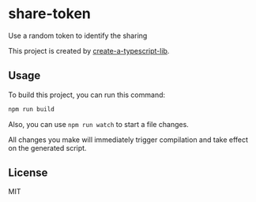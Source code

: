 # share-token

Use a random token to identify the sharing

This project is created by [create-a-typescript-lib](https://github.com/backrunner/create-a-typescript-lib).

## Usage

To build this project, you can run this command:

```bash
npm run build
```

Also, you can use `npm run watch` to start a file changes.

All changes you make will immediately trigger compilation and take effect on the generated script.

## License

MIT
